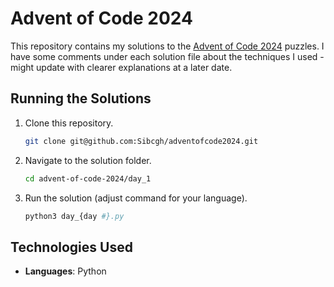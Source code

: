 # Advent of Code 2024

This repository contains my solutions to the [Advent of Code 2024](https://adventofcode.com/2024) puzzles.
I have some comments under each solution file about the techniques I used - might update with clearer explanations at a later date.

## Running the Solutions

1. Clone this repository.
    ```bash
    git clone git@github.com:Sibcgh/adventofcode2024.git
    ```
2. Navigate to the solution folder.
    ```bash
    cd advent-of-code-2024/day_1
    ```
3. Run the solution (adjust command for your language).
    ```bash
    python3 day_{day #}.py
    ```

## Technologies Used
- **Languages**: Python
